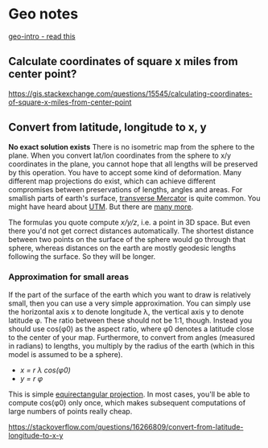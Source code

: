 # Geo notes

[geo-intro - read this](https://aeturrell.github.io/coding-for-economists/geo-intro.html)

## Calculate coordinates of square x miles from center point?



https://gis.stackexchange.com/questions/15545/calculating-coordinates-of-square-x-miles-from-center-point

## Convert from latitude, longitude to x, y

**No exact solution exists**
There is no isometric map from the sphere to the plane. When you convert lat/lon coordinates from the sphere to x/y coordinates in the plane, you cannot hope that all lengths will be preserved by this operation. You have to accept some kind of deformation. Many different map projections do exist, which can achieve different compromises between preservations of lengths, angles and areas. For smallish parts of earth's surface, [transverse Mercator](https://en.wikipedia.org/wiki/Transverse_Mercator_projection) is quite common. You might have heard about [UTM](https://en.wikipedia.org/wiki/Universal_Transverse_Mercator_coordinate_system). But there are [many more](https://en.wikipedia.org/wiki/List_of_map_projections).


The formulas you quote compute *x/y/z*, i.e. a point in 3D space. But even there you'd not get correct distances automatically. The shortest distance between two points on the surface of the sphere would go through that sphere, whereas distances on the earth are mostly geodesic lengths following the surface. So they will be longer.

### Approximation for small areas

If the part of the surface of the earth which you want to draw is relatively small, then you can use a very simple approximation. You can simply use the horizontal axis x to denote longitude λ, the vertical axis y to denote latitude φ. The ratio between these should not be 1:1, though. Instead you should use cos(φ0) as the aspect ratio, where φ0 denotes a latitude close to the center of your map. Furthermore, to convert from angles (measured in radians) to lengths, you multiply by the radius of the earth (which in this model is assumed to be a sphere).

- *x = r λ cos(φ0)*
- *y = r φ*

This is simple [equirectangular projection](https://en.wikipedia.org/wiki/Equirectangular_projection). In most cases, you'll be able to compute cos(φ0) only once, which makes subsequent computations of large numbers of points really cheap.

https://stackoverflow.com/questions/16266809/convert-from-latitude-longitude-to-x-y

